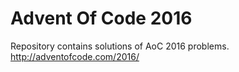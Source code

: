 ﻿# Advent Of Code 2016
Repository contains solutions of AoC 2016 problems.
http://adventofcode.com/2016/

